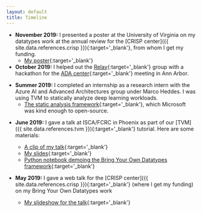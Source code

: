 ```yaml
---
layout: default
title: Timeline
---
```


- **November 2019:** I presented a poster at the University of Virginia on my datatypes work at the annual review for the [CRISP center]({{ site.data.references.crisp }}){:target='_blank'}, from whom I get my funding.
  + [My poster](assets/2019-11-05-crisp-bring-your-own-datatypes-poster.pdf){:target='_blank'}
- **October 2019:** I helped out the [Relay](){:target='_blank'} group with a hackathon for the [ADA center](){:target='_blank'} meeting in Ann Arbor.
* **Summer 2019:** I completed an internship as a research intern with the Azure AI and Advanced Architectures group under Marco Heddes. I was using TVM to statically analyze deep learning workloads. 
  + [The static analysis framework](https://github.com/microsoft/Analysis-Framework-for-TVM){:target='_blank'}, which Microsoft was kind enough to open-source.
- **June 2019:** I gave a talk at ISCA/FCRC in Phoenix as part of our [TVM]({{ site.data.references.tvm }}){:target='_blank'} tutorial. Here are some materials:
  + [A clip of my talk](https://youtu.be/MxhQN7OEU7E){:target='_blank'}
  + [My slides](assets/2019-06-22-fcrc-bring-your-own-datatypes.pdf){:target='_blank'}
  + [Python notebook demoing the Bring Your Own Datatypes framework](https://colab.research.google.com/github/uwsampl/tutorial/blob/master/notebook/08_TVM_Tutorial_BringYourOwnDatatypes.ipynb){:target='_blank'}

- **May 2019:** I gave a web talk for the [CRISP center]({{ site.data.references.crisp }}){:target='_blank'} (where I get my funding) on my Bring Your Own Datatypes work
  + [My slideshow for the talk](assets/2019-05-22-crisp-web-talk.pdf){:target='_blank'}
